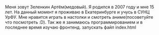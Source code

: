 Меня зовут Зеленкин Артём(медовый). Я родился в 2007 году и мне 15 лет. На данный момент я проживаю в Екатеринбурге и учусь в СУНЦ УрФУ.
Мне нравится играть в настолки и смотреть аниме(посоветуйте что посмотреть :D). Так же я занимаюсь программированием и в последнее время изучаю фронтенд.
запускать файл index.html
